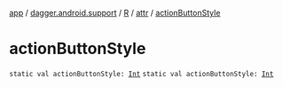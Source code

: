 [app](../../../index.md) / [dagger.android.support](../../index.md) / [R](../index.md) / [attr](index.md) / [actionButtonStyle](./action-button-style.md)

# actionButtonStyle

`static val actionButtonStyle: `[`Int`](https://kotlinlang.org/api/latest/jvm/stdlib/kotlin/-int/index.html)
`static val actionButtonStyle: `[`Int`](https://kotlinlang.org/api/latest/jvm/stdlib/kotlin/-int/index.html)